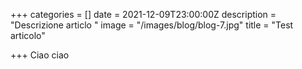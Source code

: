 +++
categories = []
date = 2021-12-09T23:00:00Z
description = "Descrizione articlo "
image = "/images/blog/blog-7.jpg"
title = "Test articolo"

+++
Ciao ciao 
